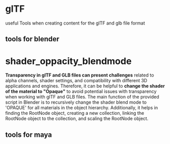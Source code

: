 # glTF
useful Tools when creating content for the glTF and glb file format


## tools for blender

# shader_oppacity_blendmode
**Transparency in glTF and GLB files can present challenges** related to alpha channels, shader settings, and compatibility with different 3D applications and engines.
Therefore, it can be helpful to **change the shader of the material to "Opaque"** to avoid potential issues with transparency when working with glTF and GLB files.
The main function of the provided script in Blender is to recursively change the shader blend mode to 'OPAQUE' for all materials in the object hierarchy. Additionally, it helps in finding the RootNode object, creating a new collection, linking the RootNode object to the collection, and scaling the RootNode object.

## tools for maya
